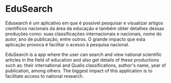 # EduSearch

Edusearch é um aplicativo em que é possível pesquisar e visualizar artigos científicos nacionais da área da educação e também obter detalhes dessas produções como: suas classificações internacionais e nacionais, nome do autor, ano de publicação, entre outros. O grande impacto que esta aplicação provoca é facilitar o acesso à pesquisa nacional.

EduSearch is a app where the user can search and view national scientific articles in the field of education and also get details of these productions such as: their international and Qualis classifications, author's name, year of publication, among others. The biggest impact of this application is to facilitate access to national research.
